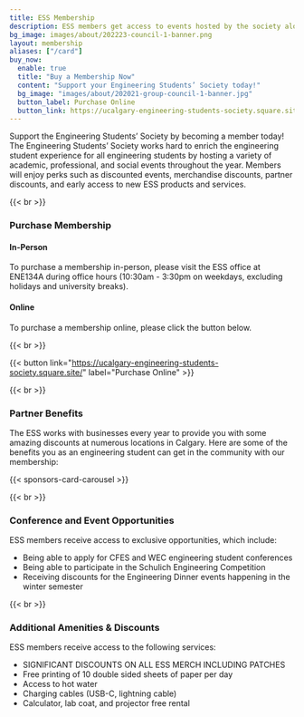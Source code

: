 ```yaml
---
title: ESS Membership
description: ESS members get access to events hosted by the society along with many other perks
bg_image: images/about/202223-council-1-banner.png
layout: membership
aliases: ["/card"]
buy_now:
  enable: true
  title: "Buy a Membership Now"
  content: "Support your Engineering Students’ Society today!"
  bg_image: "images/about/202021-group-council-1-banner.jpg"
  button_label: Purchase Online
  button_link: https://ucalgary-engineering-students-society.square.site/
---
```


Support the Engineering Students’ Society by becoming a member today! The Engineering Students’ Society works hard to enrich the engineering student experience for all engineering students by hosting a variety of academic, professional, and social events throughout the year. Members will enjoy perks such as discounted events, merchandise discounts, partner discounts, and early access to new ESS products and services.

{{< br >}}

### Purchase Membership

#### In-Person

To purchase a membership in-person, please visit the ESS office at ENE134A during office hours (10:30am - 3:30pm on weekdays, excluding holidays and university breaks).

#### Online

To purchase a membership online, please click the button below.

{{< br >}}

{{< button link="https://ucalgary-engineering-students-society.square.site/" label="Purchase Online" >}}

{{< br >}}

### Partner Benefits

The ESS works with businesses every year to provide you with some amazing discounts at numerous locations in Calgary. Here are some of the benefits you as an engineering student can get in the community with our membership:

{{< sponsors-card-carousel >}}

{{< br >}}

### Conference and Event Opportunities

ESS members receive access to exclusive opportunities, which include:
- Being able to apply for CFES and WEC engineering student conferences
- Being able to participate in the Schulich Engineering Competition
- Receiving discounts for the Engineering Dinner events happening in the winter semester

{{< br >}}

### Additional Amenities & Discounts

ESS members receive access to the following services:
- SIGNIFICANT DISCOUNTS ON ALL ESS MERCH INCLUDING PATCHES
- Free printing of 10 double sided sheets of paper per day
- Access to hot water
- Charging cables (USB-C, lightning cable)
- Calculator, lab coat, and projector free rental